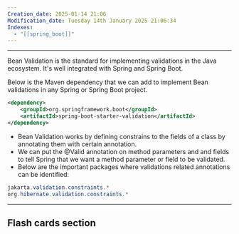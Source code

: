 ```yaml
---
Creation_date: 2025-01-14 21:06
Modification_date: Tuesday 14th January 2025 21:06:34
Indexes:
  - "[[spring_boot]]"
---
```


----

Bean Validation is the standard for implementing validations in the Java ecosystem. It's well integrated with Spring and Spring Boot.

Below is the Maven dependency that we can add to implement Bean validations in any Spring or Spring Boot project.

```xml
<dependency>  
    <groupId>org.springframework.boot</groupId>  
    <artifactId>spring-boot-starter-validation</artifactId>  
</dependency>
```

- Bean Validation works by defining constrains to the fields of a class by annotating them with certain annotation.
- We can put the @Valid annotation on method parameters and and fields to tell Spring that we want a method parameter or field to be validated.
- Below are the important packages where validations related annotations can be identified:
```java
jakarta.validation.constraints.*
org.hibernate.validation.constraints.*
```
















---
## Flash cards section
